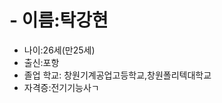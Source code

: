 # - 이름:탁강현
- 나이:26세(만25세)
- 출신:포항
- 졸업 학교: 창원기계공업고등학교,창원폴리텍대학교
- 자격증:전기기능사ㄱ

<!---
Jiiihuv/Jiiihuv is a ✨ special ✨ repository because its `README.md` (this file) appears on your GitHub profile.
You can click the Preview link to take a look at your changes.
--->
